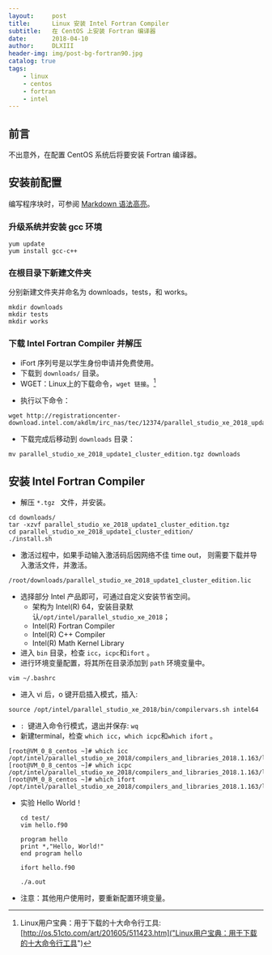 ```yaml
---
layout:     post
title:      Linux 安装 Intel Fortran Compiler
subtitle:   在 CentOS 上安装 Fortran 编译器
date:       2018-04-10
author:     DLXIII
header-img: img/post-bg-fortran90.jpg
catalog: true
tags:
    - linux
    - centos
    - fortran
    - intel
---
```



## 前言

不出意外，在配置 CentOS 系统后将要安装 Fortran 编译器。

## 安装前配置

编写程序块时，可参阅 [Markdown 语法高亮](http://www.cnblogs.com/qyf404/p/5019631.html)。
### 升级系统并安装 gcc 环境

```shell
yum update
yum install gcc-c++
```
<!--more-->

### 在根目录下新建文件夹
分别新建文件夹并命名为 downloads，tests，和 works。

```shell
mkdir downloads
mkdir tests
mkdir works
```
### 下载 Intel Fortran Compiler 并解压

* iFort 序列号是以学生身份申请并免费使用。
* 下载到 `downloads/` 目录。
* WGET：Linux上的下载命令，`wget 链接`。[^1]
[^1]: Linux用户宝典：用于下载的十大命令行工具: [http://os.51cto.com/art/201605/511423.htm]("Linux用户宝典：用于下载的十大命令行工具")

* 执行以下命令：

```shell
wget http://registrationcenter-download.intel.com/akdlm/irc_nas/tec/12374/parallel_studio_xe_2018_update1_cluster_edition.tgz
```

* 下载完成后移动到 `downloads` 目录：

```shell
mv parallel_studio_xe_2018_update1_cluster_edition.tgz downloads
```
## 安装 Intel Fortran Compiler

* 解压 `*.tgz ` 文件，并安装。

```shell
cd downloads/
tar -xzvf parallel_studio_xe_2018_update1_cluster_edition.tgz
cd parallel_studio_xe_2018_update1_cluster_edition/
./install.sh
```
* 激活过程中，如果手动输入激活码后因网络不佳 time out， 则需要下载并导入激活文件，并激活。

```shell
/root/downloads/parallel_studio_xe_2018_update1_cluster_edition.lic
```

* 选择部分 Intel 产品即可，可通过自定义安装节省空间。
	* 架构为 Intel(R) 64，安装目录默认`/opt/intel/parallel_studio_xe_2018`；
	* Intel(R) Fortran Compiler
	* Intel(R) C++ Compiler
	* Intel(R) Math Kernel Library
* 进入 `bin` 目录，检查 `icc`，`icpc`和`ifort` 。
* 进行环境变量配置，将其所在目录添加到 `path` 环境变量中。

```shell
vim ~/.bashrc
```
* 进入 vi 后，o 键开启插入模式，插入:

```shell
source /opt/intel/parallel_studio_xe_2018/bin/compilervars.sh intel64
```
* `: `键进入命令行模式，退出并保存: `wq`
* 新建terminal，检查 `which icc`，`which icpc`和`which ifort` 。

```shell
[root@VM_0_8_centos ~]# which icc
/opt/intel/parallel_studio_xe_2018/compilers_and_libraries_2018.1.163/linux/bin/intel64/icc
[root@VM_0_8_centos ~]# which icpc
/opt/intel/parallel_studio_xe_2018/compilers_and_libraries_2018.1.163/linux/bin/intel64/icpc
[root@VM_0_8_centos ~]# which ifort
/opt/intel/parallel_studio_xe_2018/compilers_and_libraries_2018.1.163/linux/bin/intel64/ifort
```

* 实验 Hello World！
	
	```shell
	cd test/
	vim hello.f90
	```

	```shell 
	program hello
	print *,"Hello, World!"
	end program hello
	```
	
	```shell 
	ifort hello.f90
	```
	
	```shell 
	./a.out
	```
* 注意：其他用户使用时，要重新配置环境变量。
